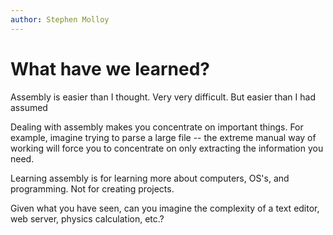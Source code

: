 ```yaml
---
author: Stephen Molloy
---
```


# What have we learned?

Assembly is easier than I thought.  Very very difficult.  But easier than I had assumed

Dealing with assembly makes you concentrate on important things.  For example, imagine trying to parse a large file -- the extreme manual way of working will force you to concentrate on only extracting the information you need.

Learning assembly is for learning more about computers, OS's, and programming.  Not for creating projects.

Given what you have seen, can you imagine the complexity of a text editor, web server, physics calculation, etc.?

